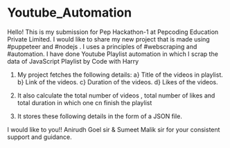 # Youtube_Automation
Hello!
This is my submission for Pep Hackathon-1 at Pepcoding Education Private Limited.
I would like to share my new project that is made using #puppeteer and #nodejs .
I uses a principles of #webscraping and #automation.
I have done Youtube Playlist automation in which I scrap the data of JavaScript Playlist by Code with Harry

1. My project fetches the following details:
a} Title of the videos in playlist.
b} Link of the videos.
c} Duration of the videos.
d} Likes of the videos.

2. It also calculate the total number of videos , total number of likes and total duration in which one cn finish the playlist
2. It stores these following details in the form of a JSON file.

I would like to you!!
  Anirudh Goel sir & Sumeet Malik sir for your consistent support and guidance.
  
  

